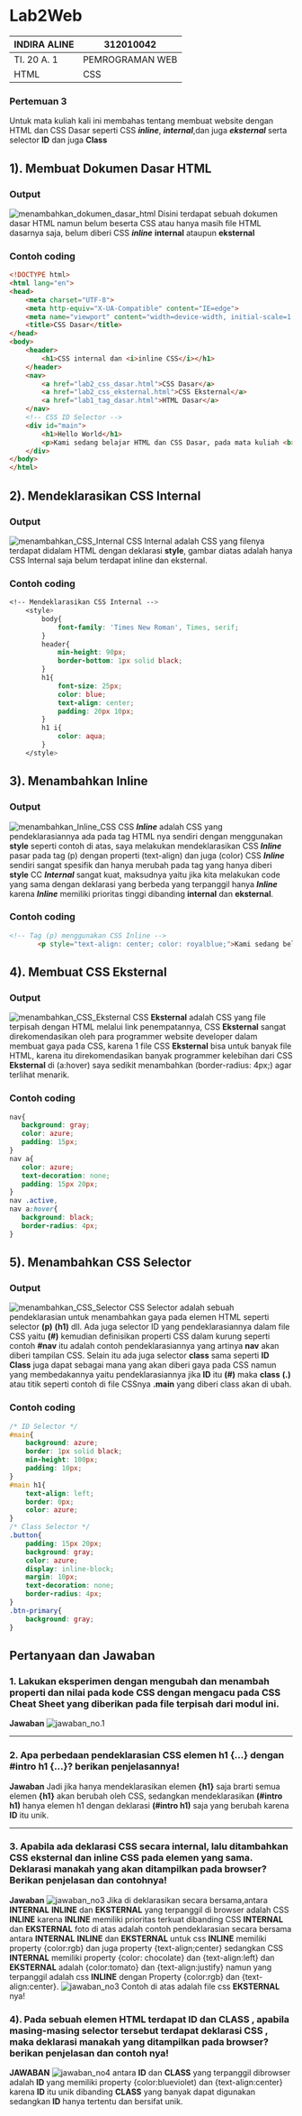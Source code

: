 # Lab2Web

| INDIRA ALINE    |   312010042   |
|-----------------|---------------|
|   TI. 20 A. 1   |PEMROGRAMAN WEB|
|     HTML        |    CSS        |

### Pertemuan 3
Untuk mata kuliah kali ini membahas tentang membuat website dengan HTML dan CSS Dasar seperti CSS ***inline***, ***internal***,dan juga ***eksternal*** serta selector **ID** dan juga **Class**

## 1). Membuat Dokumen Dasar HTML
### Output 
![menambahkan_dokumen_dasar_html](img/dokumen_html.png)
Disini terdapat sebuah dokumen dasar HTML namun belum beserta CSS atau hanya masih file HTML dasarnya saja, belum diberi CSS ***inline*** **internal** ataupun **eksternal**

### Contoh coding
```html
<!DOCTYPE html>
<html lang="en">
<head>
    <meta charset="UTF-8">
    <meta http-equiv="X-UA-Compatible" content="IE=edge">
    <meta name="viewport" content="width=device-width, initial-scale=1.0">
    <title>CSS Dasar</title>
</head>
<body>
    <header>
        <h1>CSS internal dan <i>inline CSS</i></h1>
    </header>
    <nav>
        <a href="lab2_css_dasar.html">CSS Dasar</a>
        <a href="lab2_css_eksternal.html">CSS Eksternal</a>
        <a href="lab1_tag_dasar.html">HTML Dasar</a>
    </nav>
    <!-- CSS ID Selector -->
    <div id="main">
        <h1>Hello World</h1>
        <p>Kami sedang belajar HTML dan CSS Dasar, pada mata kuliah <b>Pemrograman Web</b> di <i>Universitas Pelita Bangsa</i>. Pelajaran pertama yang kami dapat adalah membuat tampilan web sederhana dalam rangka mengenal tag-tag dasar HTML dan CSS.</p>
    </div>
</body>
</html>
```

## 2). Mendeklarasikan CSS Internal
### Output
![menambahkan_CSS_Internal](img/css_internal.png)
CSS Internal adalah CSS yang filenya terdapat didalam HTML dengan deklarasi **style**, gambar diatas adalah hanya CSS Internal saja belum terdapat inline dan eksternal.

### Contoh coding
```css
<!-- Mendeklarasikan CSS Internal -->
    <style>
        body{
            font-family: 'Times New Roman', Times, serif;
        }
        header{
            min-height: 90px;
            border-bottom: 1px solid black;
        }
        h1{
            font-size: 25px;
            color: blue;
            text-align: center;
            padding: 20px 10px;
        }
        h1 i{
            color: aqua;
        }
    </style>
```

## 3). Menambahkan Inline
### Output
![menambahkan_Inline_CSS](img/css_inline.png)
 CSS ***Inline*** adalah CSS yang pendeklarasiannya ada pada tag HTML nya sendiri dengan menggunakan **style** seperti contoh di atas, saya melakukan mendeklarasikan CSS ***Inline*** pasar pada tag (p) dengan properti (text-align) dan juga (color) CSS ***Inline*** sendiri sangat spesifik dan hanya merubah pada tag yang hanya diberi **style** CC ***Internal*** sangat kuat, maksudnya yaitu jika kita melakukan code yang sama dengan deklarasi yang berbeda yang terpanggil hanya ***Inline*** karena ***Inline*** memiliki prioritas tinggi dibanding **internal** dan **eksternal**.

 ### Contoh coding
 ```html
 <!-- Tag (p) menggunakan CSS Inline -->
        <p style="text-align: center; color: royalblue;">Kami sedang belajar HTML dan CSS Dasar, pada mata kuliah <b>Pemrograman Web</b> di <i>Universitas Pelita Bangsa</i>. Pelajaran pertama yang kami dapat adalah membuat tampilan web sederhana dalam rangka mengenal tag-tag dasar HTML dan CSS.</p>
 ```

 ## 4). Membuat CSS Eksternal
 ### Output
 ![menambahkan_CSS_Eksternal](img/eksternal_css.png)
 CSS **Eksternal** adalah CSS yang  file terpisah dengan HTML melalui link penempatannya, CSS **Eksternal** sangat direkomendasikan oleh para programmer website developer dalam membuat gaya pada CSS, karena 1 file CSS **Eksternal** bisa untuk banyak file HTML, karena itu direkomendasikan banyak programmer kelebihan dari CSS **Eksternal** di (a:hover) saya sedikit menambahkan (border-radius: 4px;) agar terlihat menarik.

 ### Contoh coding
 ```css
 nav{
    background: gray;
    color: azure;
    padding: 15px;
}
nav a{
    color: azure;
    text-decoration: none;
    padding: 15px 20px;
}
nav .active,
nav a:hover{
    background: black;
    border-radius: 4px;
}
 ```

 ## 5). Menambahkan CSS Selector
### Output
![menambahkan_CSS_Selector](img/css_selector.png)
CSS Selector adalah sebuah pendeklarasian untuk menambahkan gaya pada elemen HTML seperti selector **(p)** **(h1)** dll. Ada juga selector ID yang pendeklarasiannya dalam file CSS yaitu **(#)** kemudian definisikan properti CSS dalam kurung seperti contoh **#nav** itu adalah contoh pendeklarasiannya yang artinya **nav** akan diberi tampilan CSS.
Selain itu ada juga selector **class** sama seperti **ID** **Class** juga dapat sebagai mana yang akan diberi gaya pada CSS namun yang membedakannya yaitu pendeklarasiannya jika **ID** itu **(#)** maka **class** **(.)** atau titik seperti contoh di file CSSnya **.main** yang diberi class akan di ubah.

### Contoh coding
```css
/* ID Selector */
#main{
    background: azure;
    border: 1px solid black;
    min-height: 100px;
    padding: 10px;
}
#main h1{
    text-align: left;
    border: 0px;
    color: azure;
}
/* Class Selector */
.button{
    padding: 15px 20px;
    background: gray;
    color: azure;
    display: inline-block;
    margin: 10px;
    text-decoration: none;
    border-radius: 4px;
}
.btn-primary{
    background: gray;
}
```

## Pertanyaan dan Jawaban
### 1. Lakukan eksperimen dengan mengubah dan menambah properti dan nilai pada kode CSS dengan mengacu pada CSS Cheat Sheet yang diberikan pada file terpisah dari modul ini.
**Jawaban**
![jawaban_no.1](img/jawaban1.png)

----------------------------------------------------------------------------------------------------------

### 2. Apa perbedaan pendeklarasian CSS elemen h1 {...} dengan #intro h1 {...}? berikan penjelasannya!
**Jawaban**
Jadi jika hanya mendeklarasikan elemen **{h1}** saja brarti semua elemen **{h1}** akan berubah oleh CSS, sedangkan mendeklarasikan **(#intro h1)** hanya elemen h1 dengan deklarasi **(#intro h1)** saja yang berubah karena **ID** itu unik.

-----------------------------------------------------------------------------------------------------------------

### 3. Apabila ada deklarasi CSS secara internal, lalu ditambahkan CSS eksternal dan inline CSS pada elemen yang sama. Deklarasi manakah yang akan ditampilkan pada browser? Berikan penjelasan dan contohnya!
**Jawaban**
![jawaban_no3](img/no3.png)
Jika di deklarasikan secara bersama,antara **INTERNAL** **INLINE** dan **EKSTERNAL** yang terpanggil di browser adalah CSS **INLINE** karena **INLINE** memiliki prioritas terkuat dibanding CSS **INTERNAL** dan **EKSTERNAL** foto di atas adalah contoh pendeklarasian secara bersama antara **INTERNAL** **INLINE** dan **EKSTERNAL** untuk css **INLINE** memiliki property {color:rgb}  dan juga property {text-align;center} sedangkan CSS **INTERNAL** memiliki property {color: chocolate} dan {text-align:left} dan **EKSTERNAL** adalah {color:tomato} dan {text-align:justify} namun yang terpanggil adalah css **INLINE** dengan Property {color:rgb} dan {text-align:center}.
![jawaban_no3](img/jawaban3.png)
Contoh di atas adalah file css **EKSTERNAL** nya!

### 4). Pada sebuah elemen HTML terdapat **ID** dan **CLASS** , apabila masing-masing selector tersebut terdapat deklarasi CSS , maka deklarasi manakah yang ditampilkan pada browser? berikan penjelasan dan contoh nya!
**JAWABAN**
![jawaban_no4](img/jawaban4.png)
 antara **ID** dan **CLASS** yang terpanggil dibrowser adalah **ID** yang memiliki property {color:blueviolet) dan {text-align:center} karena **ID** itu unik dibanding **CLASS** yang banyak dapat digunakan sedangkan **ID** hanya tertentu dan bersifat unik.
